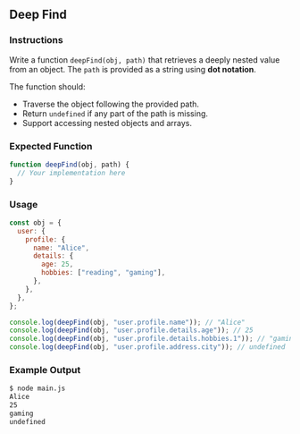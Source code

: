 ## Deep Find

### Instructions

Write a function `deepFind(obj, path)` that retrieves a deeply nested value from an object. The `path` is provided as a string using **dot notation**.

The function should:

- Traverse the object following the provided path.
- Return `undefined` if any part of the path is missing.
- Support accessing nested objects and arrays.

### Expected Function

```js
function deepFind(obj, path) {
  // Your implementation here
}
```

### Usage

```js
const obj = {
  user: {
    profile: {
      name: "Alice",
      details: {
        age: 25,
        hobbies: ["reading", "gaming"],
      },
    },
  },
};

console.log(deepFind(obj, "user.profile.name")); // "Alice"
console.log(deepFind(obj, "user.profile.details.age")); // 25
console.log(deepFind(obj, "user.profile.details.hobbies.1")); // "gaming"
console.log(deepFind(obj, "user.profile.address.city")); // undefined
```

### Example Output

```sh
$ node main.js
Alice
25
gaming
undefined
```